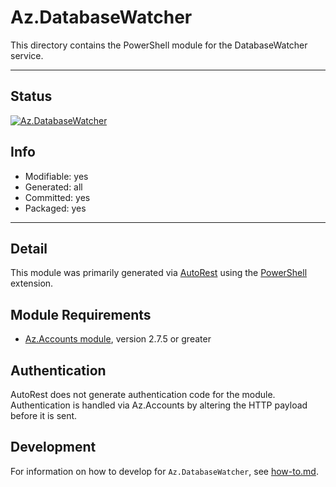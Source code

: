 <!-- region Generated -->
# Az.DatabaseWatcher
This directory contains the PowerShell module for the DatabaseWatcher service.

---
## Status
[![Az.DatabaseWatcher](https://img.shields.io/powershellgallery/v/Az.DatabaseWatcher.svg?style=flat-square&label=Az.DatabaseWatcher "Az.DatabaseWatcher")](https://www.powershellgallery.com/packages/Az.DatabaseWatcher/)

## Info
- Modifiable: yes
- Generated: all
- Committed: yes
- Packaged: yes

---
## Detail
This module was primarily generated via [AutoRest](https://github.com/Azure/autorest) using the [PowerShell](https://github.com/Azure/autorest.powershell) extension.

## Module Requirements
- [Az.Accounts module](https://www.powershellgallery.com/packages/Az.Accounts/), version 2.7.5 or greater

## Authentication
AutoRest does not generate authentication code for the module. Authentication is handled via Az.Accounts by altering the HTTP payload before it is sent.

## Development
For information on how to develop for `Az.DatabaseWatcher`, see [how-to.md](how-to.md).
<!-- endregion -->
